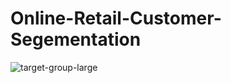 # Online-Retail-Customer-Segementation
![target-group-large](https://github.com/user-attachments/assets/df6ee5e2-f194-4cf8-ba2d-54d2f84b2dbd)



